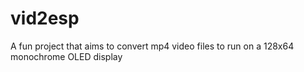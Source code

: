 # vid2esp
A fun project that aims to convert mp4 video files to run on a 128x64 monochrome OLED display
